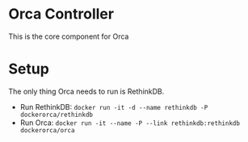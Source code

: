 # Orca Controller
This is the core component for Orca

# Setup
The only thing Orca needs to run is RethinkDB.

* Run RethinkDB: `docker run -it -d --name rethinkdb -P dockerorca/rethinkdb`
* Run Orca: `docker run -it --name -P --link rethinkdb:rethinkdb dockerorca/orca`

